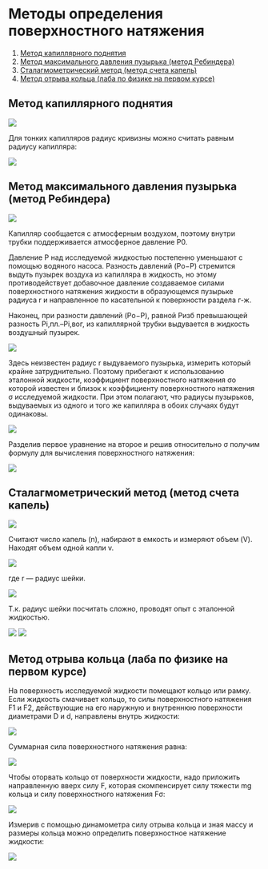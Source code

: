 # Методы определения поверхностного натяжения

1.  [Метод капиллярного поднятия](#kapilarnoe-podniatie)
2.  [Метод максимального давления пузырька \(метод Ребиндера\)](#maximalnoe-davlene-puzirka)
3.  [Сталагмометрический метод \(метод счета капель\)](#stalagmometricheskiy-metod)
4.  [Метод отрыва кольца \(лаба по физике на первом курсе\)](#metod-otryva-kolca)

## Метод капиллярного поднятия

![](../images/kolh/metody-opredeleniya-poverkhnostnogo-natyazheniya/surface_clip_image001_0019.png)

Для тонких капилляров радиус кривизны можно считать равным радиусу капилляра:

![](../images/kolh/metody-opredeleniya-poverkhnostnogo-natyazheniya/surface_clip_image001_0023.png)

## Метод максимального давления пузырька \(метод Ребиндера\)

![](../images/kolh/metody-opredeleniya-poverkhnostnogo-natyazheniya/surface_clip_image001_0024.png)

Капилляр сообщается с атмосферным воздухом, поэтому внутри трубки поддерживается атмосферное давление P0.

Давление P над исследуемой жидкостью постепенно уменьшают с помощью водяного насоса. Разность давлений \(Pо−P\) стремится выдуть пузырек воздуха из капилляра в жидкость, но этому противодействует добавочное давление создаваемое силами поверхностного натяжения жидкости в образующемся пузырьке радиуса r и направленное по касательной к поверхности раздела г-ж.

Наконец, при разности давлений \(Pо−P\), равной Pизб превышающей разность Pi,пл.–Pi,вог, из капиллярной трубки выдувается в жидкость воздушный пузырек.

![](../images/kolh/metody-opredeleniya-poverkhnostnogo-natyazheniya/surface_clip_image001_0025.png)

Здесь неизвестен радиус r выдуваемого пузырька, измерить который крайне затруднительно. Поэтому прибегают к использованию эталонной жидкости, коэффициент поверхностного натяжения σo которой известен и близок к коэффициенту поверхностного натяжения σ исследуемой жидкости. При этом полагают, что радиусы пузырьков, выдуваемых из одного и того же капилляра в обоих случаях будут одинаковы.

![](../images/kolh/metody-opredeleniya-poverkhnostnogo-natyazheniya/surface_clip_image001_0026.png)

Разделив первое уравнение на второе и решив относительно σ получим формулу для вычисления поверхностного натяжения:

![](../images/kolh/metody-opredeleniya-poverkhnostnogo-natyazheniya/surface_clip_image001_0027.png)

## Сталагмометрический метод \(метод счета капель\)

![](../images/kolh/metody-opredeleniya-poverkhnostnogo-natyazheniya/surface_clip_image001_0030.png)

Считают число капель \(n\), набирают в емкость и измеряют объем \(V\). Находят объем одной капли v.

![](../images/kolh/metody-opredeleniya-poverkhnostnogo-natyazheniya/surface_clip_image001_0031.png)

где r — радиус шейки.

![](../images/kolh/metody-opredeleniya-poverkhnostnogo-natyazheniya/surface_clip_image001_0032.png)

Т.к. радиус шейки посчитать сложно, проводят опыт с эталонной жидкостью.

![](../images/kolh/metody-opredeleniya-poverkhnostnogo-natyazheniya/surface_clip_image001_0033.png) ![](../images/kolh/metody-opredeleniya-poverkhnostnogo-natyazheniya/surface_clip_image001_0034.png)

## Метод отрыва кольца \(лаба по физике на первом курсе\)

На поверхность исследуемой жидкости помещают кольцо или рамку. Если жидкость смачивает кольцо, то силы поверхностного натяжения F1 и F2, действующие на его наружную и внутреннюю поверхности диаметрами D и d, направлены внутрь жидкости:

![](../images/kolh/metody-opredeleniya-poverkhnostnogo-natyazheniya/surface_clip_image001_0028.png)

Суммарная сила поверхностного натяжения равна:

![](../images/kolh/metody-opredeleniya-poverkhnostnogo-natyazheniya/surface_clip_image001_0029.png)

Чтобы оторвать кольцо от поверхности жидкости, надо приложить направленную вверх силу F, которая скомпенсирует силу тяжести mg кольца и силу поверхностного натяжения Fσ:

![](../images/kolh/metody-opredeleniya-poverkhnostnogo-natyazheniya/surface_clip_image001_0035.png)

Измерив с помощью динамометра силу отрыва кольца и зная массу и размеры кольца можно определить поверхностное натяжение жидкости:

![](../images/kolh/metody-opredeleniya-poverkhnostnogo-natyazheniya/surface_clip_image001_0036.png)

